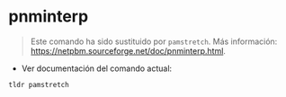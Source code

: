 # pnminterp

> Este comando ha sido sustituido por `pamstretch`.
> Más información: <https://netpbm.sourceforge.net/doc/pnminterp.html>.

- Ver documentación del comando actual:

`tldr pamstretch`
